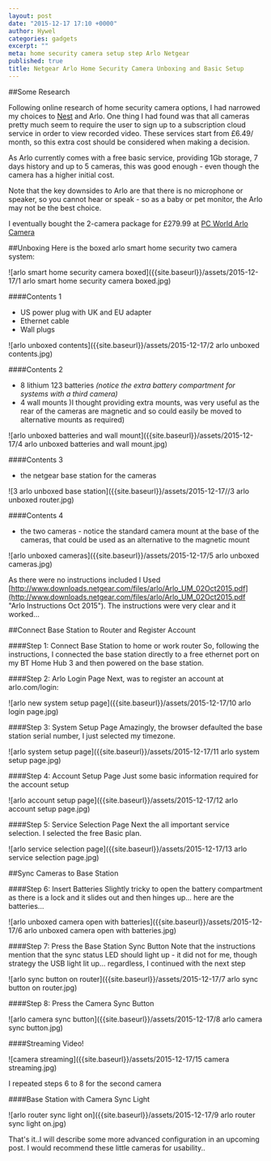 ```yaml
---
layout: post
date: "2015-12-17 17:10 +0000"
author: Hywel
categories: gadgets
excerpt: ""
meta: home security camera setup step Arlo Netgear
published: true
title: Netgear Arlo Home Security Camera Unboxing and Basic Setup
---
```



##Some Research

Following online research of home security camera options, I had narrowed my choices to [Nest](https://store.nest.com/uk/product/camera/) and Arlo.  One thing I had found was that all cameras pretty much seem to require the user to sign up to a subscription cloud service in order to view recorded video.  These services start from  £6.49/ month, so this extra cost should be considered when making a decision.

As Arlo currently comes with a free basic service, providing 1Gb storage, 7 days history and up to 5 cameras, this was good enough - even though the camera has a higher initial cost.  

Note that the key downsides to Arlo are that there is no microphone or speaker, so you cannot hear or speak - so as a baby or pet monitor, the Arlo may not be the best choice.

I eventually bought the 2-camera package for £279.99 at [PC World Arlo Camera](http://www.pcworld.co.uk/gbuk/smart-tech/smart-tech/smart-home/smart-home-monitoring-and-power/netgear-arlo-smart-home-security-system-10125398-pdt.html?gclid=CjwKEAiA18mzBRCo1e_-y_KLpXISJACEsANGZ_90KxxzCCYcAMPsuoIdvKzYpJ5t-Tzy4RiGtLZ2ZxoCzrfw_wcB&srcid=198&cmpid=ppc~gg~~~Exact&mctag=gg_goog_7904&s_kwcid=AL!3391!3!68396508140!!!g!114416079860!&istCompanyId=9a35962d-802d-4e67-9721-0a3328ca1f02&istItemId=ltpxmmqxr&istBid=tztx&ef_id=VgB68AAAAda8ZfDl:20151217142418:s)

##Unboxing
Here is the boxed arlo smart home security two camera system:

![arlo smart home security camera boxed]({{site.baseurl}}/assets/2015-12-17/1 arlo smart home security camera boxed.jpg)

####Contents 1
- US power plug with UK and EU adapter
- Ethernet cable
- Wall plugs

![arlo unboxed contents]({{site.baseurl}}/assets/2015-12-17/2 arlo unboxed contents.jpg)

####Contents 2
- 8 lithium 123 batteries _(notice the extra battery compartment for systems with a third camera)_
- 4 wall mounts )I thought providing extra mounts, was very useful as the rear of the cameras are magnetic and so could easily be moved to alternative mounts as required)

![arlo unboxed batteries and wall mount]({{site.baseurl}}/assets/2015-12-17/4 arlo unboxed batteries and wall mount.jpg)

####Contents 3
- the netgear base station for the cameras

![3 arlo unboxed base station]({{site.baseurl}}/assets/2015-12-17//3 arlo unboxed router.jpg)

####Contents 4
- the two cameras - notice the standard camera mount at the base of the cameras, that could be used as an alternative to the magnetic mount

![arlo unboxed cameras]({{site.baseurl}}/assets/2015-12-17/5 arlo unboxed cameras.jpg)

As there were no instructions included I Used [http://www.downloads.netgear.com/files/arlo/Arlo_UM_02Oct2015.pdf](http://www.downloads.netgear.com/files/arlo/Arlo_UM_02Oct2015.pdf "Arlo Instructions Oct 2015").  The instructions were very clear and it worked...

##Connect Base Station to Router and Register Account

####Step 1: Connect Base Station to home or work router
So, following the instructions, I connected the base station directly to a free ethernet port on my BT Home Hub 3 and then powered on the base station.

####Step 2: Arlo Login Page
Next, was to register an account at arlo.com/login:

![arlo new system setup page]({{site.baseurl}}/assets/2015-12-17/10 arlo login page.jpg)

####Step 3: System Setup Page
Amazingly, the browser defaulted the base station serial number, I just selected my timezone.

![arlo system setup page]({{site.baseurl}}/assets/2015-12-17/11 arlo system setup page.jpg)

####Step 4: Account Setup Page
Just some basic information required for the account setup

![arlo account setup page]({{site.baseurl}}/assets/2015-12-17/12 arlo account setup page.jpg)

####Step 5: Service Selection Page
Next the all important service selection.  I selected the free Basic plan.

![arlo service selection page]({{site.baseurl}}/assets/2015-12-17/13 arlo service selection page.jpg)

##Sync Cameras to Base Station

####Step 6: Insert Batteries
Slightly tricky to open the battery compartment as there is a lock and it slides out and then hinges up... here are the batteries...

![arlo unboxed camera open with batteries]({{site.baseurl}}/assets/2015-12-17/6 arlo unboxed camera open with batteries.jpg)

####Step 7: Press the Base Station Sync Button
Note that the instructions mention that the sync status LED should light up - it did not for me, though strategy the USB light lit up... regardless, I continued with the next step

![arlo sync button on router]({{site.baseurl}}/assets/2015-12-17/7 arlo sync button on router.jpg)

####Step 8: Press the Camera Sync Button

![arlo camera sync button]({{site.baseurl}}/assets/2015-12-17/8 arlo camera sync button.jpg)

####Streaming Video!

![camera streaming]({{site.baseurl}}/assets/2015-12-17/15 camera streaming.jpg)

I repeated steps 6 to 8 for the second camera

####Base Station with Camera Sync Light

![arlo router sync light on]({{site.baseurl}}/assets/2015-12-17/9 arlo router sync light on.jpg)

That's it..I will describe some more advanced configuration in an upcoming post.  I would recommend these little cameras for usability..
